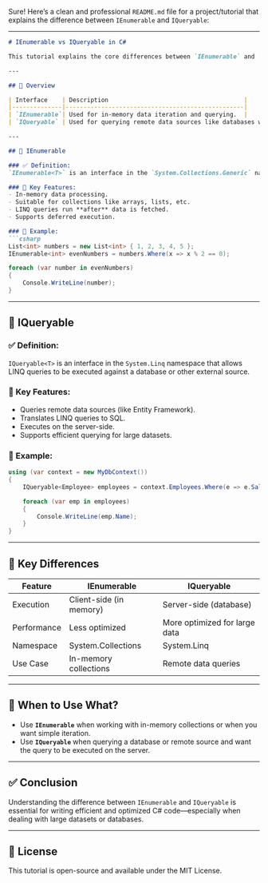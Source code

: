 Sure! Here’s a clean and professional `README.md` file for a project/tutorial that explains the difference between `IEnumerable` and `IQueryable`:

---

```markdown
# IEnumerable vs IQueryable in C#

This tutorial explains the core differences between `IEnumerable` and `IQueryable` in C#. These two interfaces are crucial for querying and manipulating collections, both in-memory and from external data sources like databases.

---

## 📘 Overview

| Interface    | Description                                      |
|--------------|--------------------------------------------------|
| `IEnumerable`| Used for in-memory data iteration and querying.  |
| `IQueryable` | Used for querying remote data sources like databases with LINQ-to-SQL translation. |

---

## 🔹 IEnumerable

### ✅ Definition:
`IEnumerable<T>` is an interface in the `System.Collections.Generic` namespace used to iterate through collections.

### 📌 Key Features:
- In-memory data processing.
- Suitable for collections like arrays, lists, etc.
- LINQ queries run **after** data is fetched.
- Supports deferred execution.

### 🧠 Example:
```csharp
List<int> numbers = new List<int> { 1, 2, 3, 4, 5 };
IEnumerable<int> evenNumbers = numbers.Where(x => x % 2 == 0);

foreach (var number in evenNumbers)
{
    Console.WriteLine(number);
}
```

---

## 🔹 IQueryable

### ✅ Definition:
`IQueryable<T>` is an interface in the `System.Linq` namespace that allows LINQ queries to be executed against a database or other external source.

### 📌 Key Features:
- Queries remote data sources (like Entity Framework).
- Translates LINQ queries to SQL.
- Executes on the server-side.
- Supports efficient querying for large datasets.

### 🧠 Example:
```csharp
using (var context = new MyDbContext())
{
    IQueryable<Employee> employees = context.Employees.Where(e => e.Salary > 50000);

    foreach (var emp in employees)
    {
        Console.WriteLine(emp.Name);
    }
}
```

---

## 🔄 Key Differences

| Feature           | IEnumerable            | IQueryable             |
|------------------|------------------------|-------------------------|
| Execution         | Client-side (in memory)| Server-side (database)  |
| Performance       | Less optimized         | More optimized for large data |
| Namespace         | System.Collections     | System.Linq             |
| Use Case          | In-memory collections  | Remote data queries     |

---

## 🧩 When to Use What?

- Use **`IEnumerable`** when working with in-memory collections or when you want simple iteration.
- Use **`IQueryable`** when querying a database or remote source and want the query to be executed on the server.

---

## ✅ Conclusion

Understanding the difference between `IEnumerable` and `IQueryable` is essential for writing efficient and optimized C# code—especially when dealing with large datasets or databases.

---

## 📁 License

This tutorial is open-source and available under the MIT License.